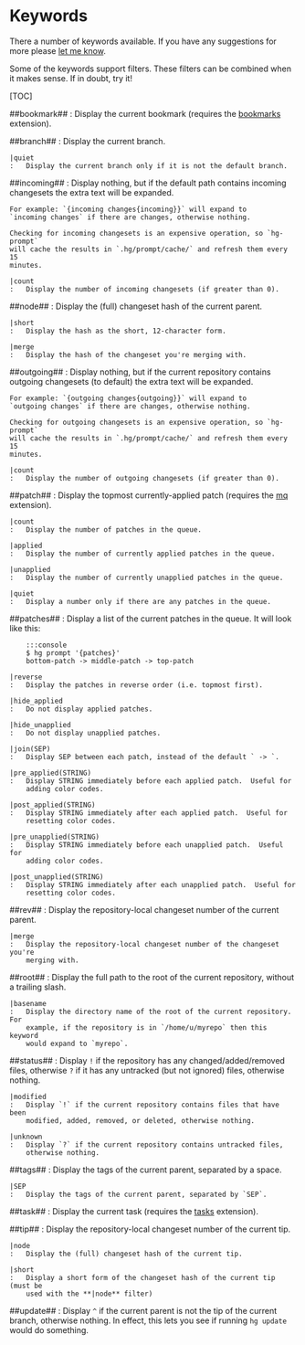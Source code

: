 Keywords
========

There a number of keywords available.  If you have any suggestions for more please [let me know][issues].

[issues]: http://bitbucket.org/sjl/hg-prompt/issues

Some of the keywords support filters.  These filters can be combined when it makes sense.  If in doubt, try it!

[TOC]

##bookmark##
:   Display the current bookmark (requires the [bookmarks][] extension).

##branch##
:   Display the current branch.
    
    |quiet
    :   Display the current branch only if it is not the default branch.

##incoming##
:   Display nothing, but if the default path contains incoming changesets the 
    extra text will be expanded.
    
    For example: `{incoming changes{incoming}}` will expand to
    `incoming changes` if there are changes, otherwise nothing.
    
    Checking for incoming changesets is an expensive operation, so `hg-prompt` 
    will cache the results in `.hg/prompt/cache/` and refresh them every 15 
    minutes.
    
    |count
    :   Display the number of incoming changesets (if greater than 0).

##node##
:   Display the (full) changeset hash of the current parent.
    
    |short
    :   Display the hash as the short, 12-character form.
    
    |merge
    :   Display the hash of the changeset you're merging with.

##outgoing##
:   Display nothing, but if the current repository contains outgoing 
    changesets (to default) the extra text will be expanded.
    
    For example: `{outgoing changes{outgoing}}` will expand to
    `outgoing changes` if there are changes, otherwise nothing.
    
    Checking for outgoing changesets is an expensive operation, so `hg-prompt` 
    will cache the results in `.hg/prompt/cache/` and refresh them every 15 
    minutes.
    
    |count
    :   Display the number of outgoing changesets (if greater than 0).

##patch##
:   Display the topmost currently-applied patch (requires the [mq][]
    extension).
    
    |count
    :   Display the number of patches in the queue.
    
    |applied
    :   Display the number of currently applied patches in the queue.
    
    |unapplied
    :   Display the number of currently unapplied patches in the queue.
    
    |quiet
    :   Display a number only if there are any patches in the queue.

##patches##
:   Display a list of the current patches in the queue.  It will look like
    this:
        
        :::console
        $ hg prompt '{patches}'
        bottom-patch -> middle-patch -> top-patch
    
    |reverse
    :   Display the patches in reverse order (i.e. topmost first).
    
    |hide_applied
    :   Do not display applied patches.
    
    |hide_unapplied
    :   Do not display unapplied patches.
    
    |join(SEP)
    :   Display SEP between each patch, instead of the default ` -> `.
    
    |pre_applied(STRING)
    :   Display STRING immediately before each applied patch.  Useful for
        adding color codes.
    
    |post_applied(STRING)
    :   Display STRING immediately after each applied patch.  Useful for
        resetting color codes.
    
    |pre_unapplied(STRING)
    :   Display STRING immediately before each unapplied patch.  Useful for
        adding color codes.
    
    |post_unapplied(STRING)
    :   Display STRING immediately after each unapplied patch.  Useful for
        resetting color codes.

##rev##
:   Display the repository-local changeset number of the current parent.
    
    |merge
    :   Display the repository-local changeset number of the changeset you're
        merging with.

##root##
:   Display the full path to the root of the current repository, without a 
    trailing slash.
    
    |basename
    :   Display the directory name of the root of the current repository. For 
        example, if the repository is in `/home/u/myrepo` then this keyword
        would expand to `myrepo`.

##status##
:   Display `!` if the repository has any changed/added/removed files, 
    otherwise `?` if it has any untracked (but not ignored) files, otherwise 
    nothing.
    
    |modified
    :   Display `!` if the current repository contains files that have been 
        modified, added, removed, or deleted, otherwise nothing.
        
    |unknown
    :   Display `?` if the current repository contains untracked files, 
        otherwise nothing.

##tags##
:   Display the tags of the current parent, separated by a space.
    
    |SEP
    :   Display the tags of the current parent, separated by `SEP`.

##task##
:   Display the current task (requires the [tasks][] extension).

##tip##
:   Display the repository-local changeset number of the current tip.
    
    |node
    :   Display the (full) changeset hash of the current tip.
    
    |short
    :   Display a short form of the changeset hash of the current tip (must be 
        used with the **|node** filter)

##update##
:   Display `^` if the current parent is not the tip of the current branch, 
    otherwise nothing.  In effect, this lets you see if running `hg update` 
    would do something.

[bookmarks]: http://mercurial.selenic.com/wiki/BookmarksExtension
[tasks]: http://bitbucket.org/alu/hgtasks/wiki/Home
[mq]: http://mercurial.selenic.com/wiki/MqExtension